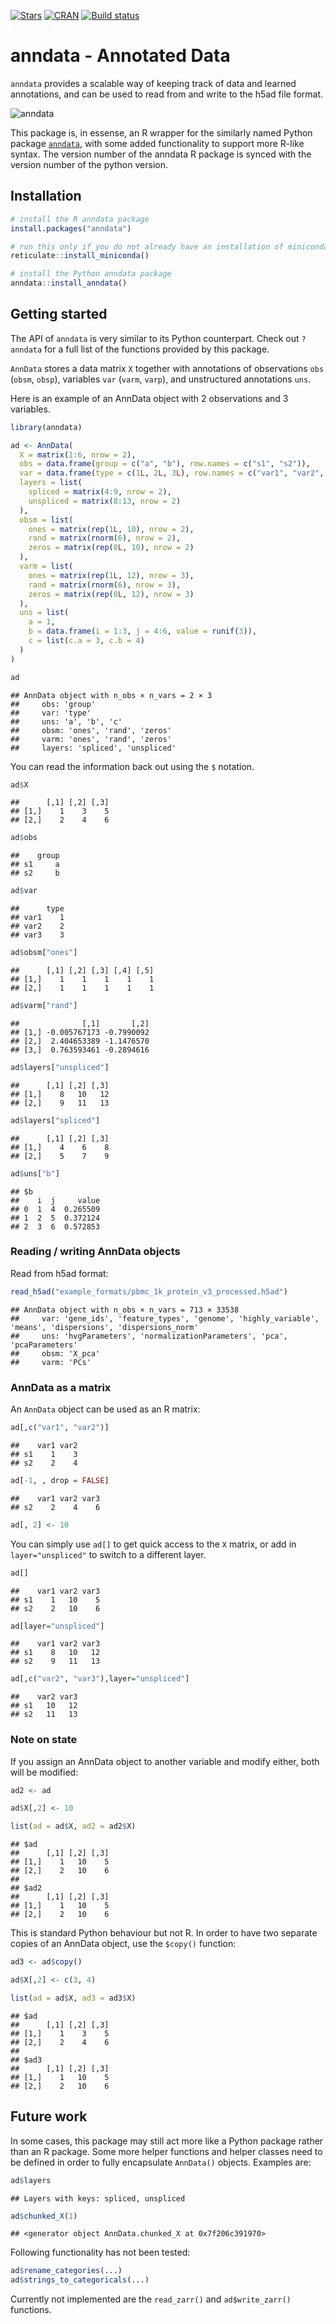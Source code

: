 
[![Stars](https://img.shields.io/github/stars/theislab/anndata?logo=GitHub&color=yellow)](https://github.com/theislab/anndata/stargazers)
[![CRAN](https://www.r-pkg.org/badges/version/anndata)](https://cran.r-project.org/package=anndata)
[![Build
status](https://github.com/rcannood/anndata/workflows/R-CMD-check/badge.svg)](https://github.com/rcannood/anndata/actions)

# anndata - Annotated Data

`anndata` provides a scalable way of keeping track of data and learned
annotations, and can be used to read from and write to the h5ad file
format.

![anndata](http://falexwolf.de/img/scanpy/anndata.svg)

This package is, in essense, an R wrapper for the similarly named Python
package [`anndata`](https://anndata.readthedocs.io/en/latest/), with
some added functionality to support more R-like syntax. The version
number of the anndata R package is synced with the version number of the
python version.

## Installation

``` r
# install the R anndata package
install.packages("anndata")

# run this only if you do not already have an installation of miniconda
reticulate::install_miniconda()

# install the Python anndata package
anndata::install_anndata()
```

## Getting started

The API of `anndata` is very similar to its Python counterpart. Check
out `?anndata` for a full list of the functions provided by this
package.

`AnnData` stores a data matrix `X` together with annotations of
observations `obs` (`obsm`, `obsp`), variables `var` (`varm`, `varp`),
and unstructured annotations `uns`.

Here is an example of an AnnData object with 2 observations and 3
variables.

``` r
library(anndata)

ad <- AnnData(
  X = matrix(1:6, nrow = 2),
  obs = data.frame(group = c("a", "b"), row.names = c("s1", "s2")),
  var = data.frame(type = c(1L, 2L, 3L), row.names = c("var1", "var2", "var3")),
  layers = list(
    spliced = matrix(4:9, nrow = 2),
    unspliced = matrix(8:13, nrow = 2)
  ),
  obsm = list(
    ones = matrix(rep(1L, 10), nrow = 2),
    rand = matrix(rnorm(6), nrow = 2),
    zeros = matrix(rep(0L, 10), nrow = 2)
  ),
  varm = list(
    ones = matrix(rep(1L, 12), nrow = 3),
    rand = matrix(rnorm(6), nrow = 3),
    zeros = matrix(rep(0L, 12), nrow = 3)
  ),
  uns = list(
    a = 1, 
    b = data.frame(i = 1:3, j = 4:6, value = runif(3)),
    c = list(c.a = 3, c.b = 4)
  )
)

ad
```

    ## AnnData object with n_obs × n_vars = 2 × 3
    ##     obs: 'group'
    ##     var: 'type'
    ##     uns: 'a', 'b', 'c'
    ##     obsm: 'ones', 'rand', 'zeros'
    ##     varm: 'ones', 'rand', 'zeros'
    ##     layers: 'spliced', 'unspliced'

You can read the information back out using the `$` notation.

``` r
ad$X
```

    ##      [,1] [,2] [,3]
    ## [1,]    1    3    5
    ## [2,]    2    4    6

``` r
ad$obs
```

    ##    group
    ## s1     a
    ## s2     b

``` r
ad$var
```

    ##      type
    ## var1    1
    ## var2    2
    ## var3    3

``` r
ad$obsm["ones"]
```

    ##      [,1] [,2] [,3] [,4] [,5]
    ## [1,]    1    1    1    1    1
    ## [2,]    1    1    1    1    1

``` r
ad$varm["rand"]
```

    ##              [,1]       [,2]
    ## [1,] -0.005767173 -0.7990092
    ## [2,]  2.404653389 -1.1476570
    ## [3,]  0.763593461 -0.2894616

``` r
ad$layers["unspliced"]
```

    ##      [,1] [,2] [,3]
    ## [1,]    8   10   12
    ## [2,]    9   11   13

``` r
ad$layers["spliced"]
```

    ##      [,1] [,2] [,3]
    ## [1,]    4    6    8
    ## [2,]    5    7    9

``` r
ad$uns["b"]
```

    ## $b
    ##    i  j     value
    ## 0  1  4  0.265509
    ## 1  2  5  0.372124
    ## 2  3  6  0.572853

### Reading / writing AnnData objects

Read from h5ad format:

``` r
read_h5ad("example_formats/pbmc_1k_protein_v3_processed.h5ad")
```

    ## AnnData object with n_obs × n_vars = 713 × 33538
    ##     var: 'gene_ids', 'feature_types', 'genome', 'highly_variable', 'means', 'dispersions', 'dispersions_norm'
    ##     uns: 'hvgParameters', 'normalizationParameters', 'pca', 'pcaParameters'
    ##     obsm: 'X_pca'
    ##     varm: 'PCs'

### AnnData as a matrix

An `AnnData` object can be used as an R matrix:

``` r
ad[,c("var1", "var2")]
```

    ##    var1 var2
    ## s1    1    3
    ## s2    2    4

``` r
ad[-1, , drop = FALSE]
```

    ##    var1 var2 var3
    ## s2    2    4    6

``` r
ad[, 2] <- 10
```

You can simply use `ad[]` to get quick access to the `X` matrix, or add
in `layer="unspliced"` to switch to a different layer.

``` r
ad[]
```

    ##    var1 var2 var3
    ## s1    1   10    5
    ## s2    2   10    6

``` r
ad[layer="unspliced"]
```

    ##    var1 var2 var3
    ## s1    8   10   12
    ## s2    9   11   13

``` r
ad[,c("var2", "var3"),layer="unspliced"]
```

    ##    var2 var3
    ## s1   10   12
    ## s2   11   13

### Note on state

If you assign an AnnData object to another variable and modify either,
both will be modified:

``` r
ad2 <- ad

ad$X[,2] <- 10

list(ad = ad$X, ad2 = ad2$X)
```

    ## $ad
    ##      [,1] [,2] [,3]
    ## [1,]    1   10    5
    ## [2,]    2   10    6
    ## 
    ## $ad2
    ##      [,1] [,2] [,3]
    ## [1,]    1   10    5
    ## [2,]    2   10    6

This is standard Python behaviour but not R. In order to have two
separate copies of an AnnData object, use the `$copy()` function:

``` r
ad3 <- ad$copy()

ad$X[,2] <- c(3, 4)

list(ad = ad$X, ad3 = ad3$X)
```

    ## $ad
    ##      [,1] [,2] [,3]
    ## [1,]    1    3    5
    ## [2,]    2    4    6
    ## 
    ## $ad3
    ##      [,1] [,2] [,3]
    ## [1,]    1   10    5
    ## [2,]    2   10    6

## Future work

In some cases, this package may still act more like a Python package
rather than an R package. Some more helper functions and helper classes
need to be defined in order to fully encapsulate `AnnData()` objects.
Examples are:

``` r
ad$layers
```

    ## Layers with keys: spliced, unspliced

``` r
ad$chunked_X(1)
```

    ## <generator object AnnData.chunked_X at 0x7f206c391970>

Following functionality has not been tested:

``` r
ad$rename_categories(...)
ad$strings_to_categoricals(...)
```

Currently not implemented are the `read_zarr()` and `ad$write_zarr()`
functions.
